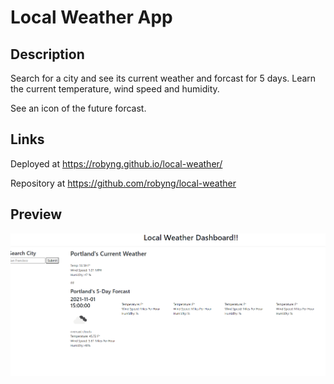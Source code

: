 # Local Weather App

## Description
Search for a city and see its current weather and forcast for 5 days. Learn the current temperature, wind speed and humidity. 

See an icon of the future forcast. 

## Links

Deployed at https://robyng.github.io/local-weather/

Repository at https://github.com/robyng/local-weather

## Preview
![App Screenshot](./assets/images/snapshot.png)